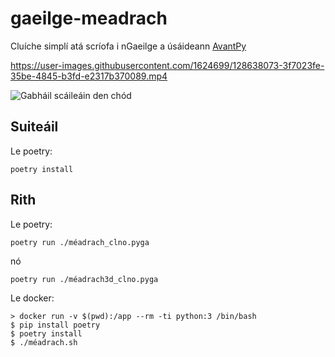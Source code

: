 # gaeilge-meadrach

Cluíche simplí atá scríofa i nGaeilge a úsáideann [AvantPy](https://github.com/philtweir/avantpy-extended)

https://user-images.githubusercontent.com/1624699/128638073-3f7023fe-35be-4845-b3fd-e2317b370089.mp4

![Gabháil scáileáin den chód](https://user-images.githubusercontent.com/1624699/128638142-b38bdb52-2abd-434e-a80b-458f80dda73f.png)

## Suiteáil

Le poetry:

    poetry install

## Rith

Le poetry:

    poetry run ./méadrach_clno.pyga

nó

    poetry run ./méadrach3d_clno.pyga

Le docker:

    > docker run -v $(pwd):/app --rm -ti python:3 /bin/bash
    $ pip install poetry
    $ poetry install
    $ ./méadrach.sh
